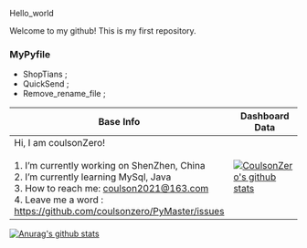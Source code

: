 
Hello_world

Welcome to my github! This is my first repository.


### MyPyfile
* ShopTians ;
* QuickSend ;
* Remove_rename_file ;

|Base Info|Dashboard Data|
|----------------------------------------------------------------------|----------------------------------------------------------------------|
| Hi, I am coulsonZero!  <br/><br/>1.   I’m currently working on ShenZhen, China<br/>2.   I’m currently learning MySql, Java<br/>3.   How to reach me: coulson2021@163.com<br/>4.   Leave me a word : https://github.com/coulsonzero/PyMaster/issues | [![CoulsonZero's github stats](https://github-readme-stats.vercel.app/api?username=coulsonzero&show_icons=true&theme=dracula)](https://github.com/anuraghazra/github-readme-stats) |

[![Anurag's github stats](https://github-readme-stats.vercel.app/api?username=coulsonzero)](https://github.com/anuraghazra/github-readme-stats)
